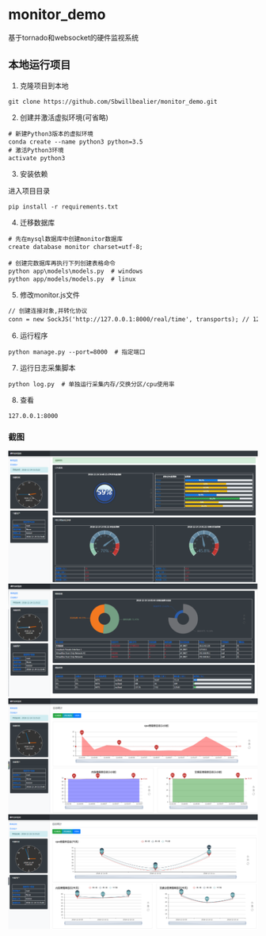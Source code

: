 # monitor_demo
基于tornado和websocket的硬件监视系统

## 本地运行项目
1. 克隆项目到本地
```shell
git clone https://github.com/Sbwillbealier/monitor_demo.git
```
2. 创建并激活虚拟环境(可省略)
```
# 新建Python3版本的虚拟环境
conda create --name python3 python=3.5  
# 激活Python3环境
activate python3 
```
3. 安装依赖

进入项目目录
```
pip install -r requirements.txt
```
4. 迁移数据库
```
# 先在mysql数据库中创建monitor数据库
create database monitor charset=utf-8;

# 创建完数据库再执行下列创建表格命令
python app\models\models.py  # windows
python app/models/models.py  # linux
```

5. 修改monitor.js文件
```html
// 创建连接对象,并转化协议
conn = new SockJS('http://127.0.0.1:8000/real/time', transports); // 127.0.0.1:8000 换成实际运行主机ip和绑定端口
```

6. 运行程序
``` 
python manage.py --port=8000  # 指定端口
```
7. 运行日志采集脚本
```
python log.py  # 单独运行采集内存/交换分区/cpu使用率
```
8. 查看
```
127.0.0.1:8000
```

### 截图
![截图](screenshots/1.png)  
![截图](screenshots/2.png)  
![截图](screenshots/3.png)  
![截图](screenshots/4.png)  
